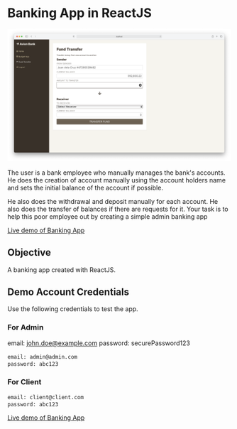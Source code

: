 # Banking App in ReactJS

![Banking App Screenshot](screen.png)

The user is a bank employee who manually manages the bank's accounts.
He does the creation of account manually using the account holders name and sets the initial balance of the account if possible.

He also does the withdrawal and deposit manually for each account.
He also does the transfer of balances if there are requests for it.
Your task is to help this poor employee out by creating a simple admin banking app

[Live demo of Banking App](https://chinnysandra1.github.io/banking-app/)

## Objective

A banking app created with ReactJS.

## Demo Account Credentials

Use the following credentials to test the app.

### For Admin

email: john.doe@example.com
password: securePassword123

```
email: admin@admin.com
password: abc123
```

### For Client

```
email: client@client.com
password: abc123
```

[Live demo of Banking App](https://chinnysandra1.github.io/banking-app/)
